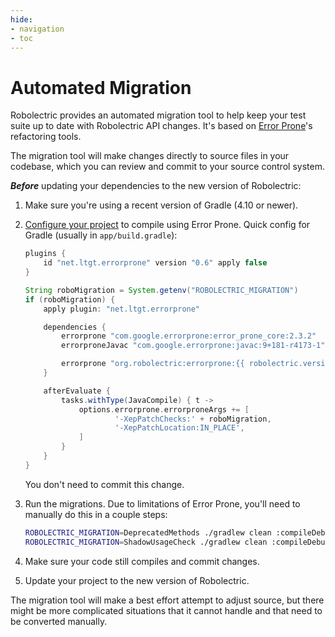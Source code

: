 ```yaml
---
hide:
- navigation
- toc
---
```


# Automated Migration

Robolectric provides an automated migration tool to help keep your test suite up to date with Robolectric API changes. It's based on [Error Prone](https://errorprone.info/docs/patching)'s refactoring tools.

The migration tool will make changes directly to source files in your codebase, which you can review and commit to your source control system.

***Before*** updating your dependencies to the new version of Robolectric:

1. Make sure you're using a recent version of Gradle (4.10 or newer).

2. [Configure your project](https://errorprone.info/docs/installation) to compile using Error Prone. Quick config for Gradle (usually in `app/build.gradle`):

    ```groovy
    plugins {
        id "net.ltgt.errorprone" version "0.6" apply false
    }

    String roboMigration = System.getenv("ROBOLECTRIC_MIGRATION")
    if (roboMigration) {
        apply plugin: "net.ltgt.errorprone"

        dependencies {
            errorprone "com.google.errorprone:error_prone_core:2.3.2"
            errorproneJavac "com.google.errorprone:javac:9+181-r4173-1"

            errorprone "org.robolectric:errorprone:{{ robolectric.version.current_patched }}"
        }

        afterEvaluate {
            tasks.withType(JavaCompile) { t ->
                options.errorprone.errorproneArgs += [
                        '-XepPatchChecks:' + roboMigration,
                        '-XepPatchLocation:IN_PLACE',
                ]
            }
        }
    }
    ```

    You don't need to commit this change.

3. Run the migrations. Due to limitations of Error Prone, you'll need to manually do this in a couple steps:

    ```bash
    ROBOLECTRIC_MIGRATION=DeprecatedMethods ./gradlew clean :compileDebugUnitTestJava
    ROBOLECTRIC_MIGRATION=ShadowUsageCheck ./gradlew clean :compileDebugUnitTestJava
    ```

4. Make sure your code still compiles and commit changes.

5. Update your project to the new version of Robolectric.

The migration tool will make a best effort attempt to adjust source, but there might be more complicated situations that it cannot handle and that need to be converted manually.
